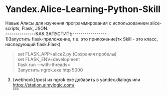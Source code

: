 # Yandex.Alice-Learning-Python-Skill
Навык Алисы для изучения программирования с использованием alice-scripts, Flask, JSON.   
---------------КАК ЗАПУСТИТЬ-----------------   
1)Запустить flask-приложение, т.е. это приложение(тк Skill - это класс, наследующий flask.Flask)   
>set FLASK_APP=alice2.py (Сохраняя пробелы)     
>set FLASK_ENV=development   
>flask run --with-threads<      
Запустить ngrok.exe http 5000    
3) {webhook}/post из ngrok.exe добавить в yandex.dialogs или https://station.aimylogic.com/   
"""   
